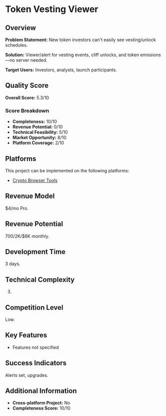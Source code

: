 # Token Vesting Viewer

## Overview
**Problem Statement:** New token investors can't easily see vesting/unlock schedules.

**Solution:** Viewer/alert for vesting events, cliff unlocks, and token emissions—no server needed.

**Target Users:** Investors, analysts, launch participants.

## Quality Score
**Overall Score:** 5.3/10

### Score Breakdown
- **Completeness:** 10/10
- **Revenue Potential:** 0/10
- **Technical Feasibility:** 5/10
- **Market Opportunity:** 8/10
- **Platform Coverage:** 2/10

## Platforms
This project can be implemented on the following platforms:
- [Crypto Browser Tools](./platforms/crypto-browser-tools/)

## Revenue Model
$4/mo Pro.

## Revenue Potential
$700/$2K/$6K monthly.

## Development Time
3 days.

## Technical Complexity
3.

## Competition Level
Low.

## Key Features
- Features not specified

## Success Indicators
Alerts set, upgrades.

## Additional Information
- **Cross-platform Project:** No
- **Completeness Score:** 10/10
